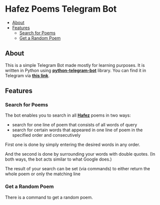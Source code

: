 
# Hafez Poems Telegram Bot

- [About](#about)
- [Features](#features)
  - [Search for Poems](#search-for-poems)
  - [Get a Random Poem](#get-a-random-poem)

## About
This is a simple Telegram Bot made mostly for learning purposes.
It is written in Python using **[python-telegram-bot](https://github.com/python-telegram-bot/python-telegram-bot)** library. You can find it in Telegram via **[this link](https://t.me/hafez_poems_bot)**.

## Features

### Search for Poems
The bot enables you to search in all **[Hafez](https://en.wikipedia.org/wiki/Hafez)** poems in two ways:
- search for one line of poem that consists of all words of query
- search for certain words that appeared in one line of poem in the specified order and consecutively

First one is done by simply entering the desired words in any order.

And the second is done by surrounding your words with double quotes. (In both ways, the bot acts similar to what Google does.)

The result of your search can be set (via commands) to either return the whole poem or only the matching line

### Get a Random Poem
There is a command to get a random poem.